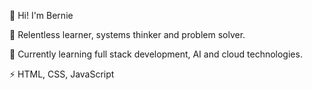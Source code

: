 👋 Hi! I'm Bernie  

🌱 Relentless learner, systems thinker and problem solver.

🔭 Currently learning full stack development, AI and cloud technologies.

⚡  HTML, CSS, JavaScript

<!--
**bernie-em/bernie-em** is a ✨ _special_ ✨ repository because its `README.md` (this file) appears on your GitHub profile.

Here are some ideas to get you started:

- 🔭 I’m currently working on ...
- 🌱 I’m currently learning AI & cloud software development.
- 👯 I’m looking to collaborate on ...
- 🤔 I’m looking for help with ...
- 💬 Ask me about ...
- 📫 How to reach me: ...
- 😄 Pronouns: ...
- ⚡ Fun fact: ...
-->
